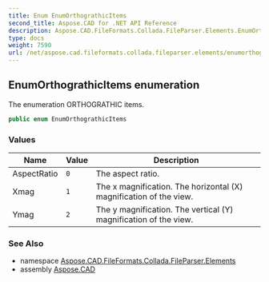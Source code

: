 ```yaml
---
title: Enum EnumOrthograthicItems
second_title: Aspose.CAD for .NET API Reference
description: Aspose.CAD.FileFormats.Collada.FileParser.Elements.EnumOrthograthicItems enum. The enumeration ORTHOGRATHIC items
type: docs
weight: 7590
url: /net/aspose.cad.fileformats.collada.fileparser.elements/enumorthograthicitems/
---
```

## EnumOrthograthicItems enumeration

The enumeration ORTHOGRATHIC items.

```csharp
public enum EnumOrthograthicItems
```

### Values

| Name | Value | Description |
| --- | --- | --- |
| AspectRatio | `0` | The aspect ratio. |
| Xmag | `1` | The x magnification. The horizontal (X) magnification of the view. |
| Ymag | `2` | The y magnification. The vertical (Y) magnification of the view. |

### See Also

* namespace [Aspose.CAD.FileFormats.Collada.FileParser.Elements](../../aspose.cad.fileformats.collada.fileparser.elements/)
* assembly [Aspose.CAD](../../)


